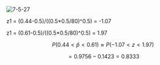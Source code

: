 ![7-5-27](https://github.com/user-attachments/assets/5ba37fba-845f-45c3-b5e9-9af38c456b37)

z1 = (0.44-0.5)/((0.5*0.5/80)^0.5) = -1.07

z1 = (0.61-0.5)/((0.5*0.5/80)^0.5) = 1.97

$$
P( 0.44 < \hat{p} < 0.61) \approx P( -1.07 < z < 1.97 ) 
$$

$$
= 0.9756 - 0.1423 = 0.8333
$$
